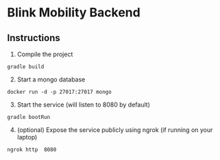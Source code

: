 # Blink Mobility Backend

## Instructions
1. Compile the project
````
gradle build
````
2. Start a mongo database
````
docker run -d -p 27017:27017 mongo
````
3. Start the service (will listen to 8080 by default)
````
gradle bootRun
````
4. (optional) Expose the service publicly using ngrok (if running on your laptop)
````
ngrok http  8080
````




  
